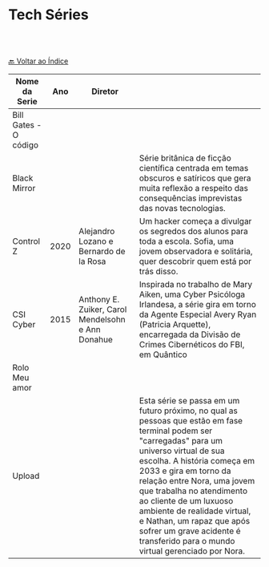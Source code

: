 # Tech Séries

<br>

<br>[🔙 Voltar ao Índice](./README.md)<br>

|Nome da Serie|Ano|Diretor||
|---|---|---|---|
|Bill Gates - O código||||
|Black Mirror|||Série britânica de ficção científica centrada em temas obscuros e satíricos que gera muita reflexão a respeito das consequências imprevistas das novas tecnologias.|
|Control Z| 2020 | Alejandro Lozano e Bernardo de la Rosa |Um hacker começa a divulgar os segredos dos alunos para toda a escola. Sofia, uma jovem observadora e solitária, quer descobrir quem está por trás disso.|
|CSI Cyber|2015| Anthony E. Zuiker, Carol Mendelsohn e Ann Donahue| Inspirada no trabalho de Mary Aiken, uma Cyber Psicóloga Irlandesa, a série gira em torno da Agente Especial Avery Ryan (Patricia Arquette), encarregada da Divisão de Crimes Cibernéticos do FBI, em Quântico|
|Rolo Meu amor||||
|Upload|||Esta série se passa em um futuro próximo, no qual as pessoas que estão em fase terminal podem ser "carregadas" para um universo virtual de sua escolha. A história começa em 2033 e gira em torno da relação entre Nora, uma jovem que trabalha no atendimento ao cliente de um luxuoso ambiente de realidade virtual, e Nathan, um rapaz que após sofrer um grave acidente é transferido para o mundo virtual gerenciado por Nora.|


